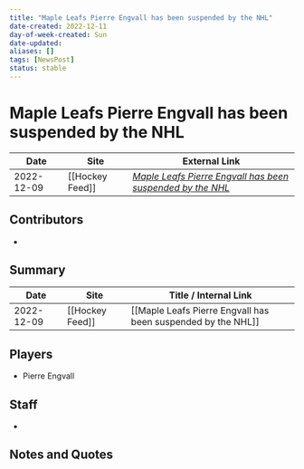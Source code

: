 ```yaml
---
title: "Maple Leafs Pierre Engvall has been suspended by the NHL"
date-created: 2022-12-11
day-of-week-created: Sun
date-updated: 
aliases: []
tags: [NewsPost]
status: stable
---
```


# Maple Leafs Pierre Engvall has been suspended by the NHL

| Date       | Site            | External Link                                                                                                                                              |
| ---------- | --------------- | ---------------------------------------------------------------------------------------------------------------------------------------------------------- |
| 2022-12-09 | [[Hockey Feed]] | [*Maple Leafs Pierre Engvall has been suspended by the NHL*](https://www.hockeyfeed.com/nhl-news/maple-leafs-pierre-engvall-has-been-suspended-by-the-nhl) |

## Contributors
- 

## Summary
> 

| Date       | Site            | Title / Internal Link                                        |
| ---------- | --------------- | ------------------------------------------------------------ |
| 2022-12-09 | [[Hockey Feed]] | [[Maple Leafs Pierre Engvall has been suspended by the NHL]] |

## Players
- Pierre Engvall

## Staff
- 

## Notes and Quotes
> 

